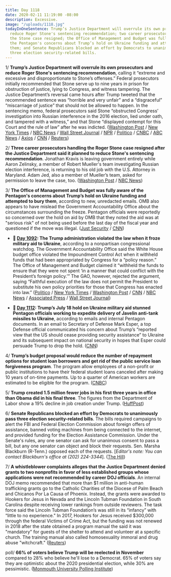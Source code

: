 ```yaml
---
title: Day 1118
date: 2020-02-11 11:19:00 -08:00
description: Excessive.
image: "/uploads/1118.jpg"
todayInOneSentence: Trump’s Justice Department will overrule its own prosecutors and
  reduce Roger Stone's sentencing recommendation; two career prosecutors handling
  the Stone case resigned; the Office of Management and Budget was fully aware of
  the Pentagon's concerns about Trump’s hold on Ukraine funding and attempted to bury
  them; and Senate Republicans blocked an effort by Democrats to unanimously pass
  three election security-related bills.
---
```


1/ **Trump’s Justice Department will overrule its own prosecutors and reduce Roger Stone's sentencing recommendation**, calling it “extreme and excessive and disproportionate to Stone’s offenses.” Federal prosecutors initially recommended that Stone serve up to nine years in prison for obstruction of justice, lying to Congress, and witness tampering. The Justice Department’s reversal came hours after Trump tweeted that the recommended sentence was “horrible and very unfair” and a “disgraceful” “miscarriage of justice” that should not be allowed to happen. In the sentencing memo, federal prosecutors said Stone “obstructed Congress’ investigation into Russian interference in the 2016 election, lied under oath, and tampered with a witness,” and that Stone “displayed contempt for this Court and the rule of law” after he was indicted. ([Washington Post](https://www.washingtonpost.com/national-security/justice-dept-to-reduce-sentencing-recommendation-for-trump-associate-roger-stone-official-says-after-president-calls-it-unfair/2020/02/11/ad81fd36-4cf0-11ea-bf44-f5043eb3918a_story.html) / [New York Times](https://www.nytimes.com/2020/02/11/us/politics/roger-stone-sentencing.html) / [NBC News](https://www.nbcnews.com/politics/politics-news/doj-backpedalling-sentencing-recommendation-trump-ally-roger-stone-n1134961) / [Wall Street Journal](https://www.wsj.com/articles/justice-department-to-ask-for-less-prison-time-for-roger-stone-after-trump-criticism-11581444764) / [NPR](https://www.npr.org/2020/02/11/804888522/doj-to-revise-sentencing-request-for-roger-stone-following-trump-tweet) / [Politico](https://www.politico.com/news/2020/02/11/justice-department-backs-away-stiff-sentence-roger-stone-114006) / [CNBC](https://www.cnbc.com/2020/02/11/trump-ally-roger-stone-will-get-lower-prison-sentence-recommendation.html) / [ABC News](https://abcnews.go.com/Politics/prosecutors-roger-stone-sentenced-years-prison/story?id=68893294) / [Axios](https://www.axios.com/roger-stone-sentencing-memo-wikileaks-0660e47c-dd6f-40e5-ab1d-b298ffc6fd14.html) / [CNN](https://www.cnn.com/2020/02/10/politics/federal-prosecutors-roger-stone-sentencing/index.html) / [Reuters](https://www.reuters.com/article/us-usa-trump-russia-stone-idUSKBN2042LO))

2/ **Three career prosecutors handling the Roger Stone case resigned after the Justice Department said it planned to reduce Stone's sentencing recommendation**. Jonathan Kravis is leaving government entirely while Aaron Zelinsky, a member of Robert Mueller's team investigating Russian election interference, is returning to his old job with the U.S. Attorney in Maryland. Adam Jed, also a member of Mueller’s team, asked for permission to leave the case, too. ([Washington Post](https://www.washingtonpost.com/national-security/justice-dept-to-reduce-sentencing-recommendation-for-trump-associate-roger-stone-official-says-after-president-calls-it-unfair/2020/02/11/ad81fd36-4cf0-11ea-bf44-f5043eb3918a_story.html) / [NBC News](https://www.nbcnews.com/politics/politics-news/doj-backpedalling-sentencing-recommendation-trump-ally-roger-stone-n1134961))

3/ **The Office of Management and Budget was fully aware of the Pentagon's concerns about Trump’s hold on Ukraine funding and attempted to bury them**, according to new, unredacted emails. OMB also appears to have mislead the Government Accountability Office about the circumstances surrounding the freeze. Pentagon officials were reportedly so concerned over the hold on aid by OMB that they noted the aid was at "serious risk" of not being used before the last day of the fiscal year and questioned if the move was illegal. ([Just Security](https://www.justsecurity.org/68614/exclusive-new-unredacted-emails-show-how-deeply-omb-misled-congress-on-ukraine/) / [CNN](https://www.cnn.com/2020/02/11/politics/omb-ukraine-aid-concerns/))

* **📌 [Day 1092](https://whatthefuckjusthappenedtoday.com/2020/01/16/day-1092/#4-the-trump-administration-violated): The Trump administration violated the law when it froze military aid to Ukraine**, according to a nonpartisan congressional watchdog. The Government Accountability Office said the White House budget office violated the Impoundment Control Act when it withheld funds that had been appropriated by Congress for a “policy reason.” The Office of Management and Budget claimed it “withheld the funds to ensure that they were not spent ‘in a manner that could conflict with the President’s foreign policy.’” The GAO, however, rejected the argument, saying “Faithful execution of the law does not permit the President to substitute his own policy priorities for those that Congress has enacted into law.” ([Politico](https://www.politico.com/news/2020/01/16/white-house-violated-the-law-by-freezing-ukraine-aid-gao-says-099682) / [New York Times](https://www.nytimes.com/2020/01/16/us/politics/gao-trump-ukraine.html) / [Washington Post](https://www.washingtonpost.com/business/economy/white-house-hold-on-ukraine-aid-violated-federal-law-congressional-watchdog-says/2020/01/16/060ea7aa-37a3-11ea-9c01-d674772db96b_story.html) / [CNN](https://www.cnn.com/2020/01/16/politics/gao-report-administration-violated-law-withholding-aid/) / [NBC News](https://www.nbcnews.com/politics/trump-impeachment-inquiry/ukraine-aid-hold-violated-law-government-accountability-office-n1117031) / [Associated Press](https://apnews.com/9127109f325778490fd40c5f98be1817) / [Wall Street Journal](https://www.wsj.com/articles/hold-on-ukraine-aid-violated-law-nonpartisan-watchdog-finds-11579187146))

* **📌 [Day 1112](https://whatthefuckjusthappenedtoday.com/2020/02/05/day-1112/#1-trump%E2%80%99s-july-18-hold-on-ukraine-mi): Trump’s July 18 hold on Ukraine military aid stunned Pentagon officials working to expedite delivery of Javelin anti-tank missiles to Ukraine**, according to emails and internal Pentagon documents. In an email to Secretary of Defense Mark Esper, a top Defense official communicated his concern about Trump’s “reported view that the US should cease providing security assistance” to Ukraine and its subsequent impact on national security in hopes that Esper could persuade Trump to drop the hold. ([CNN](https://www.cnn.com/2020/02/05/politics/emails-pentagon-alarm-ukraine-aid/index.html))

4/ **Trump’s budget proposal would reduce the number of repayment options for student loan borrowers and get rid of the public service loan forgiveness program**. The program allow employees of a non-profit or public institutions to have their federal student loans canceled after making 10 years of on-time payments. Up to a quarter of American workers are estimated to be eligible for the program. ([CNBC](https://www.cnbc.com/2020/02/10/trump-proposes-end-to-student-loan-forgiveness-program.html))

5/ **Trump created 1.5 million fewer jobs in his first three years in office than Obama did in his final three**. The figures from the Department of Labor show a 19% decline in job creation under Trump. ([HuffPost](https://www.huffpost.com/entry/trump-obama-jobs-created_n_5e419dc0c5b6bb0ffc169993))

6/ **Senate Republicans blocked an effort by Democrats to unanimously pass three election security-related bills**. The bills required campaigns to alert the FBI and Federal Election Commission about foreign offers of assistance, banned voting machines from being connected to the internet, and provided funding for the Election Assistance Commission. Under the Senate's rules, any one senator can ask for unanimous consent to pass a bill, but any one senator can object and block their requests. Sen. Marsha Blackburn (R-Tenn.) opposed each of the requests. \[*Editor's note: You can contact Blackburn's office at (202) 224-3344*\]. ([The Hill](https://thehill.com/homenews/house/482569-senate-gop-blocks-three-election-security-bills))

7/ **A whistleblower complaints alleges that the Justice Department denied grants to two nonprofits in favor of less established groups whose applications were not recommended by career DOJ officials**. An internal DOJ memo recommended that more than $1 million in anti-human trafficking grants go to the Catholic Charities of the Diocese of Palm Beach and Chicanos Por La Causa of Phoenix. Instead, the grants were awarded to Hookers for Jesus in Nevada and the Lincoln Tubman Foundation in South Carolina despite receiving lower rankings from outside reviewers. The task force said the Lincoln Tubman Foundation’s was still in its “infancy” with “little to no experience." In 2017, Hookers for Jesus received $300,000 through the federal Victims of Crime Act, but the funding was not renewed in 2018 after the state obtained a program manual the said it was "mandatory" for guests of the shelter to attend and volunteer at a specific church. The training manual also called homosexuality immoral and drug abuse "witchcraft." ([Reuters](https://www.reuters.com/article/us-usa-justice-grants-exclusive-idUSKBN20425G))

poll/ **66% of voters believe Trump will be reelected in November** compared to 28% who believe he'll lose to a Democrat. 65% of voters say they are optimistic about the 2020 presidential election, while 30% are pessimistic. ([Monmouth University Polling Institute](https://www.monmouth.edu/polling-institute/reports/monmouthpoll_us_021120/))